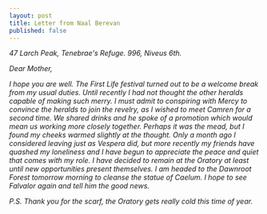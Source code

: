 ```yaml
---
layout: post
title: Letter from Naal Berevan
published: false
---
```


<em>

47 Larch Peak, Tenebrae's Refuge. 996, Niveus 6th.

Dear Mother,

I hope you are well. The First Life festival turned out to be a welcome break from my usual duties. Until recently I had not thought the other heralds capable of making such merry. I must admit to conspiring with Mercy to convince the heralds to join the revelry, as I wished to meet Camren for a second time. We shared drinks and he spoke of a promotion which would mean us working more closely together. Perhaps it was the mead, but I found my cheeks warmed slightly at the thought. Only a month ago I considered leaving just as Vespera did, but more recently my friends have quashed my loneliness and I have begun to appreciate the peace and quiet that comes with my role. I have decided to remain at the Oratory at least until new opportunities present themselves. I am headed to the Dawnroot Forest tomorrow morning to cleanse the statue of Caelum. I hope to see Falvalor again and tell him the good news.

P.S. Thank you for the scarf, the Oratory gets really cold this time of year.

</em>
